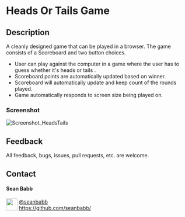 # Heads Or Tails Game  
## Description

A cleanly designed game that can be played in a browser. The game consists of a Scoreboard and two button choices.

* User can play against the computer in a game where the user has to guess whether it's heads or tails .
* Scoreboard points are automatically updated based on winner.
* Scoreboard will automatically update and keep count of the rounds played.
* Game automatically responds to screen size being played on.

### Screenshot
![Screenshot_HeadsTails](https://user-images.githubusercontent.com/76570656/103580604-83583380-4ea8-11eb-994e-bd4f3a586753.png)  

## Feedback
All feedback, bugs, issues, pull requests, etc. are welcome.  


## Contact
#### Sean Babb  
<img src="https://user-images.githubusercontent.com/76570656/103583961-b1407680-4eae-11eb-8a5f-d362849b4a6a.png" width =32 align = left> [@seanbabb](https://twitter.com/seanbabb)  
<https://github.com/seanbabb/>  

